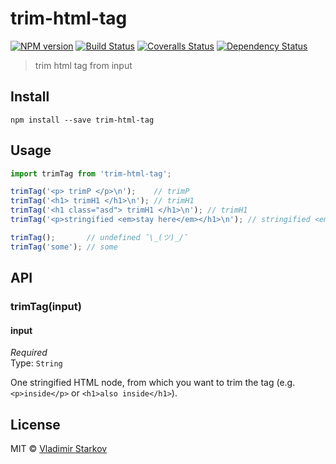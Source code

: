 # trim-html-tag

[![NPM version][npm-image]][npm-url]
[![Build Status][travis-image]][travis-url]
[![Coveralls Status][coveralls-image]][coveralls-url]
[![Dependency Status][depstat-image]][depstat-url]

> trim html tag from input

## Install

    npm install --save trim-html-tag

## Usage

```js
import trimTag from 'trim-html-tag';

trimTag('<p> trimP </p>\n');    // trimP
trimTag('<h1> trimH1 </h1>\n'); // trimH1
trimTag('<h1 class="asd"> trimH1 </h1>\n'); // trimH1
trimTag('<p>stringified <em>stay here</em></h1>\n'); // stringified <em>stay here</em>

trimTag();       // undefined ¯\_(ツ)_/¯
trimTag('some'); // some
```

## API

### trimTag(input)

#### input

*Required*  
Type: `String`

One stringified HTML node, from which you want to trim the tag (e.g. `<p>inside</p>` or `<h1>also inside</h1>`).

## License

MIT © [Vladimir Starkov](https://iamstarkov.com)

[npm-url]: https://npmjs.org/package/trim-html-tag
[npm-image]: https://img.shields.io/npm/v/trim-html-tag.svg?style=flat-square

[travis-url]: https://travis-ci.org/iamstarkov/trim-html-tag
[travis-image]: https://img.shields.io/travis/iamstarkov/trim-html-tag.svg?style=flat-square

[coveralls-url]: https://coveralls.io/r/iamstarkov/trim-html-tag
[coveralls-image]: https://img.shields.io/coveralls/iamstarkov/trim-html-tag.svg?style=flat-square

[depstat-url]: https://david-dm.org/iamstarkov/trim-html-tag
[depstat-image]: https://david-dm.org/iamstarkov/trim-html-tag.svg?style=flat-square
